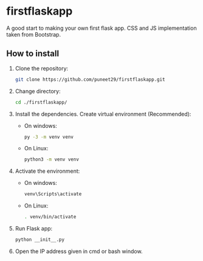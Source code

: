# firstflaskapp

A good start to making your own first flask app. CSS and JS implementation taken from Bootstrap.

## How to install

1. Clone the repository:

    ```bash
    git clone https://github.com/puneet29/firstflaskapp.git
    ```

2. Change directory:

    ```bash
    cd ./firstflaskapp/
    ```

3. Install the dependencies. Create virtual environment (Recommended):
    - On windows:

        ```bash
        py -3 -m venv venv
        ```

    - On Linux:

        ```bash
        python3 -m venv venv
        ```

4. Activate the environment:
    - On windows:

        ```bash
        venv\Scripts\activate
        ```

    - On Linux:

        ```bash
        . venv/bin/activate
        ```

5. Run Flask app:

    ```bash
    python __init__.py
    ```

6. Open the IP address given in cmd or bash window.
